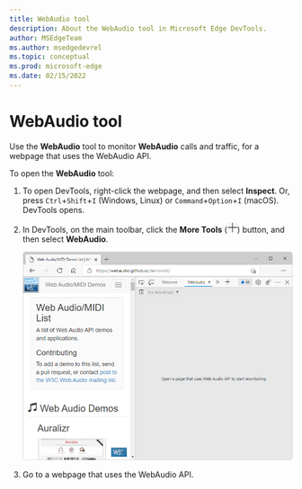 ```yaml
---
title: WebAudio tool
description: About the WebAudio tool in Microsoft Edge DevTools.
author: MSEdgeTeam
ms.author: msedgedevrel
ms.topic: conceptual
ms.prod: microsoft-edge
ms.date: 02/15/2022
---
```

# WebAudio tool

Use the **WebAudio** tool to monitor **WebAudio** calls and traffic, for a webpage that uses the WebAudio API.

To open the **WebAudio** tool:

1. To open DevTools, right-click the webpage, and then select **Inspect**.  Or, press `Ctrl`+`Shift`+`I` (Windows, Linux) or `Command`+`Option`+`I` (macOS).  DevTools opens.

1. In DevTools, on the main toolbar, click the **More Tools** (![More Tools icon.](../media/more-tools-icon-light-theme.png)) button, and then select **WebAudio**.

   ![The WebAudio tool.](../media/webaudio-tool.png)

1. Go to a webpage that uses the WebAudio API.

<!-- 
https://webaudio.github.io/demo-list/
-->